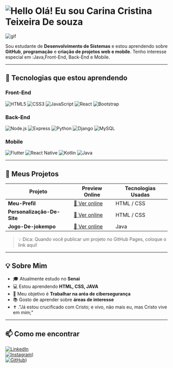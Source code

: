 # ![Hello](https://tenor.com/pt-BR/view/sanrio-cute-my-melody-pink-tea-cup-gif-14434499469075618385) Olá! Eu sou Carina Cristina Teixeira De souza
![gif](https://www.imagensanimadas.com/data/media/562/linha-imagem-animada-0289.gif)


Sou estudante de **Desenvolvimento de Sistemas** e estou aprendendo sobre **GitHub**, **programação** e **criação de projetos web e mobile**. Tenho interesse especial em :Java,Front-End, Back-End e Mobile.

---

## 🎯 Tecnologias que estou aprendendo

### Front-End
![HTML5](https://img.shields.io/badge/-HTML5-E34F26?style=flat-square&logo=html5&logoColor=white)
![CSS3](https://img.shields.io/badge/-CSS3-1572B6?style=flat-square&logo=css3)
![JavaScript](https://img.shields.io/badge/-JavaScript-F7DF1E?style=flat-square&logo=javascript&logoColor=black)
![React](https://img.shields.io/badge/-React-61DAFB?style=flat-square&logo=react&logoColor=black)
![Bootstrap](https://img.shields.io/badge/-Bootstrap-7952B3?style=flat-square&logo=bootstrap&logoColor=white)

### Back-End
![Node.js](https://img.shields.io/badge/-Node.js-339933?style=flat-square&logo=node.js&logoColor=white)
![Express](https://img.shields.io/badge/-Express-000000?style=flat-square&logo=express&logoColor=white)
![Python](https://img.shields.io/badge/-Python-3776AB?style=flat-square&logo=python&logoColor=white)
![Django](https://img.shields.io/badge/-Django-092E20?style=flat-square&logo=django&logoColor=white)
![MySQL](https://img.shields.io/badge/-MySQL-4479A1?style=flat-square&logo=mysql&logoColor=white)

### Mobile
![Flutter](https://img.shields.io/badge/-Flutter-02569B?style=flat-square&logo=flutter&logoColor=white)
![React Native](https://img.shields.io/badge/-React_Native-61DAFB?style=flat-square&logo=react&logoColor=black)
![Kotlin](https://img.shields.io/badge/-Kotlin-0095D5?style=flat-square&logo=kotlin&logoColor=white)
![Java](https://img.shields.io/badge/-Java-007396?style=flat-square&logo=java&logoColor=white)

---

## 🚀 Meus Projetos

| Projeto               | Preview Online                        | Tecnologias Usadas        |
|-----------------------|-------------------------------------|--------------------------|
| **Meu-Prefil** | [🔗 Ver online](https://github.com/carinasouza779/meuperfil.git) | HTML / CSS  |
| **Personalização-De-Site** | [🔗 Ver online](https://github.com/carinasouza779/HTMLL-CSS.git) | HTML / CSS |
| **Jogo-De-jokempo** | [🔗 Ver online](https://github.com/carinasouza779/jogo-de-jokempo.git) | Java |

> 💡 Dica: Quando você publicar um projeto no GitHub Pages, coloque o link aqui!

---

## 💡 Sobre Mim

- 🎓 Atualmente estudo no **Senai**
- 💻 Estou aprendendo **HTML, CSS, JAVA**
- 🎯 Meu objetivo é **Trabalhar na aréa de cibersegurança**
- 📚 Gosto de aprender sobre **áreas de interesse**
- ✝ ."Já estou crucificado com Cristo; e vivo, não mais eu, mas Cristo vive em mim;"

---

## 📫 Como me encontrar

[![LinkedIn](https://img.shields.io/badge/-LinkedIn-blue?style=flat-square&logo=linkedin&logoColor=white)](https://linkedin.com/in/seuusuario)  
[![Instagram](https://img.shields.io/badge/-Instagram-E4405F?style=flat-square&logo=instagram&logoColor=white)](https://www.instagram.com/carinacristina35?igsh=ZmdhZGk2MXp0ZWx0))  
[![GitHub](https://img.shields.io/badge/-GitHub-181717?style=flat-square&logo=github&logoColor=white)](https://github.com/carinasouza779))

